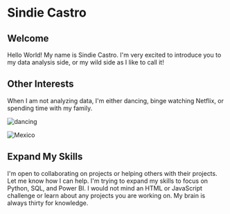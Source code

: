 # Sindie Castro

## Welcome

Hello World! My name is Sindie Castro. I'm very excited to introduce you to my data analysis side, or my wild side as I like to call it!

## Other Interests

When I am not analyzing data, I'm either dancing, binge watching Netflix, or spending time with my family.


![dancing](https://user-images.githubusercontent.com/78306719/116296780-3c948f00-a760-11eb-961a-fcf5c277c7fc.jpg)


![Mexico](https://user-images.githubusercontent.com/78306719/116296713-2981bf00-a760-11eb-88ba-bd30540c1a42.jpg)

## Expand My Skills

I'm open to collaborating on projects or helping others with their projects. Let me know how I can help. I'm trying to expand my skills to focus on Python, SQL, and Power BI. I would not mind an HTML or JavaScript challenge or learn about any projects you are working on. My brain is always thirty for knowledge. 

